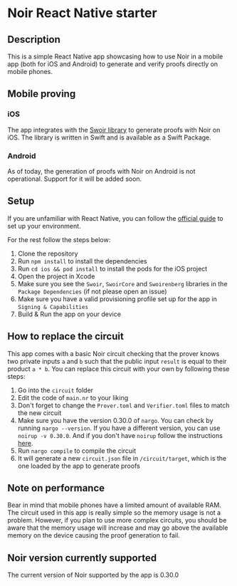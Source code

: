 # Noir React Native starter

## Description

This is a simple React Native app showcasing how to use Noir in a mobile app (both for iOS and Android) to generate and verify proofs directly on mobile phones.

## Mobile proving

### iOS

The app integrates with the [Swoir library](https://github.com/Swoir/Swoir) to generate proofs with Noir on iOS. The library is written in Swift and is available as a Swift Package.

### Android

As of today, the generation of proofs with Noir on Android is not operational. Support for it will be added soon.

## Setup

If you are unfamiliar with React Native, you can follow the [official guide](https://reactnative.dev/docs/environment-setup) to set up your environment.

For the rest follow the steps below:

1. Clone the repository
2. Run `npm install` to install the dependencies
3. Run `cd ios && pod install` to install the pods for the iOS project
4. Open the project in Xcode
5. Make sure you see the `Swoir`, `SwoirCore` and `Swoirenberg` libraries in the `Package Dependencies` (if not please open an issue)
6. Make sure you have a valid provisioning profile set up for the app in `Signing & Capabilities`
7. Build & Run the app on your device

## How to replace the circuit

This app comes with a basic Noir circuit checking that the prover knows two private inputs `a` and `b` such that the public input `result` is equal to their product `a * b`. You can replace this circuit with your own by following these steps:

1. Go into the `circuit` folder
2. Edit the code of `main.nr` to your liking
3. Don't forget to change the `Prover.toml` and `Verifier.toml` files to match the new circuit
4. Make sure you have the version 0.30.0 of `nargo`. You can check by running `nargo --version`. If you have a different version, you can use `noirup -v 0.30.0`. And if you don't have `noirup` follow the instructions [here](https://noir-lang.org/docs/getting_started/installation/).
5. Run `nargo compile` to compile the circuit
6. It will generate a new `circuit.json` file in `/circuit/target`, which is the one loaded by the app to generate proofs

## Note on performance

Bear in mind that mobile phones have a limited amount of available RAM. The circuit used in this app is really simple so the memory usage is not a problem. However, if you plan to use more complex circuits, you should be aware that the memory usage will increase and may go above the available memory on the device causing the proof generation to fail.

## Noir version currently supported

The current version of Noir supported by the app is 0.30.0
